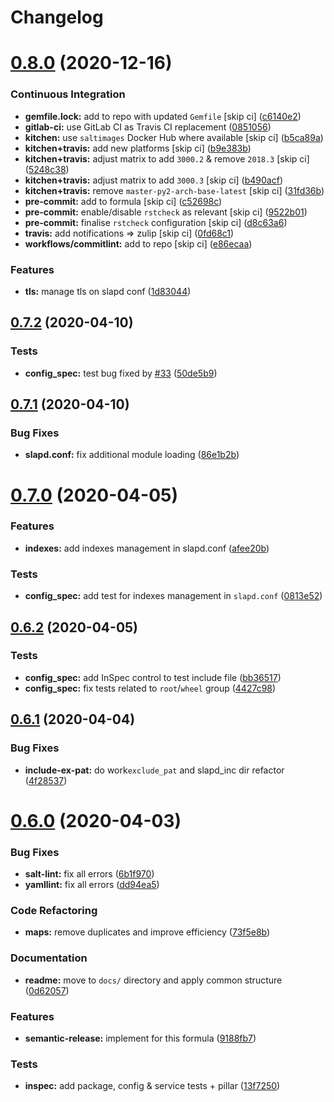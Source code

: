 # Changelog

# [0.8.0](https://github.com/saltstack-formulas/openldap-formula/compare/v0.7.2...v0.8.0) (2020-12-16)


### Continuous Integration

* **gemfile.lock:** add to repo with updated `Gemfile` [skip ci] ([c6140e2](https://github.com/saltstack-formulas/openldap-formula/commit/c6140e220c521db29ed5447a50fb2270f5c1719d))
* **gitlab-ci:** use GitLab CI as Travis CI replacement ([0851056](https://github.com/saltstack-formulas/openldap-formula/commit/0851056ebd01de4b8c0f1c49c5ba699929500182))
* **kitchen:** use `saltimages` Docker Hub where available [skip ci] ([b5ca89a](https://github.com/saltstack-formulas/openldap-formula/commit/b5ca89a759a1d79c3626127ffd130400ca2a32b7))
* **kitchen+travis:** add new platforms [skip ci] ([b9e383b](https://github.com/saltstack-formulas/openldap-formula/commit/b9e383b2831207e0bae227d432d006e4fd22bad0))
* **kitchen+travis:** adjust matrix to add `3000.2` & remove `2018.3` [skip ci] ([5248c38](https://github.com/saltstack-formulas/openldap-formula/commit/5248c38cc2955b4d5f208e0316165fedc491bdcb))
* **kitchen+travis:** adjust matrix to add `3000.3` [skip ci] ([b490acf](https://github.com/saltstack-formulas/openldap-formula/commit/b490acfe9a1d613cc2985f7da4991fc53bc9f31e))
* **kitchen+travis:** remove `master-py2-arch-base-latest` [skip ci] ([31fd36b](https://github.com/saltstack-formulas/openldap-formula/commit/31fd36b5ee4fafa384eae2cc9aae019e2ae2dab3))
* **pre-commit:** add to formula [skip ci] ([c52698c](https://github.com/saltstack-formulas/openldap-formula/commit/c52698cf5fa9fab279764e4353324560b3704636))
* **pre-commit:** enable/disable `rstcheck` as relevant [skip ci] ([9522b01](https://github.com/saltstack-formulas/openldap-formula/commit/9522b0168b5ff8dbfaa4972c8fd74bd7e8bbbc03))
* **pre-commit:** finalise `rstcheck` configuration [skip ci] ([d8c63a6](https://github.com/saltstack-formulas/openldap-formula/commit/d8c63a654145f6f8e31ac661a23ea2808b8c842a))
* **travis:** add notifications => zulip [skip ci] ([0fd68c1](https://github.com/saltstack-formulas/openldap-formula/commit/0fd68c1498ce2ad61bdec4b5b37e6fce9ceb9857))
* **workflows/commitlint:** add to repo [skip ci] ([e86ecaa](https://github.com/saltstack-formulas/openldap-formula/commit/e86ecaa40193b231c99d8c4e90a2ea882d335d19))


### Features

* **tls:** manage tls on slapd conf ([1d83044](https://github.com/saltstack-formulas/openldap-formula/commit/1d830448359602600038ec62072d47062908e97f))

## [0.7.2](https://github.com/saltstack-formulas/openldap-formula/compare/v0.7.1...v0.7.2) (2020-04-10)


### Tests

* **config_spec:** test bug fixed by [#33](https://github.com/saltstack-formulas/openldap-formula/issues/33) ([50de5b9](https://github.com/saltstack-formulas/openldap-formula/commit/50de5b91dca94bc2d665e4eb6467bb3fbdf2e1b4))

## [0.7.1](https://github.com/saltstack-formulas/openldap-formula/compare/v0.7.0...v0.7.1) (2020-04-10)


### Bug Fixes

* **slapd.conf:** fix additional module loading ([86e1b2b](https://github.com/saltstack-formulas/openldap-formula/commit/86e1b2b55e3280c5ea4c1334be0d3e599166e7dd))

# [0.7.0](https://github.com/saltstack-formulas/openldap-formula/compare/v0.6.2...v0.7.0) (2020-04-05)


### Features

* **indexes:** add indexes management in slapd.conf ([afee20b](https://github.com/saltstack-formulas/openldap-formula/commit/afee20b4146daeb9bb5b8bc05ce56f69436526c3))


### Tests

* **config_spec:** add test for indexes management in `slapd.conf` ([0813e52](https://github.com/saltstack-formulas/openldap-formula/commit/0813e52a213079caab021f81bec844db42500faf))

## [0.6.2](https://github.com/saltstack-formulas/openldap-formula/compare/v0.6.1...v0.6.2) (2020-04-05)


### Tests

* **config_spec:** add InSpec control to test include file ([bb36517](https://github.com/saltstack-formulas/openldap-formula/commit/bb36517f5f541a38b7e313270662ce360a624670))
* **config_spec:** fix tests related to `root`/`wheel` group ([4427c98](https://github.com/saltstack-formulas/openldap-formula/commit/4427c98f4968df76cd53a245110f9cc4f6d562b3))

## [0.6.1](https://github.com/saltstack-formulas/openldap-formula/compare/v0.6.0...v0.6.1) (2020-04-04)


### Bug Fixes

* **include-ex-pat:** do work`exclude_pat` and slapd_inc dir refactor ([4f28537](https://github.com/saltstack-formulas/openldap-formula/commit/4f285378a74ea1745b0f26bc66dc350de81f4a57))

# [0.6.0](https://github.com/saltstack-formulas/openldap-formula/compare/v0.5.4...v0.6.0) (2020-04-03)


### Bug Fixes

* **salt-lint:** fix all errors ([6b1f970](https://github.com/saltstack-formulas/openldap-formula/commit/6b1f970eaabf6267205c819416a1503616df53c1))
* **yamllint:** fix all errors ([dd94ea5](https://github.com/saltstack-formulas/openldap-formula/commit/dd94ea5373ede5fa91737933c164abb7b87c746b))


### Code Refactoring

* **maps:** remove duplicates and improve efficiency ([73f5e8b](https://github.com/saltstack-formulas/openldap-formula/commit/73f5e8bf7e169c381cca8d65f732486a247252c6))


### Documentation

* **readme:** move to `docs/` directory and apply common structure ([0d62057](https://github.com/saltstack-formulas/openldap-formula/commit/0d6205791e74e04d065c41d2564cde01815d28ce))


### Features

* **semantic-release:** implement for this formula ([9188fb7](https://github.com/saltstack-formulas/openldap-formula/commit/9188fb7a7dd16af3e26fc20c39774ec4d9c54bfd))


### Tests

* **inspec:** add package, config & service tests + pillar ([13f7250](https://github.com/saltstack-formulas/openldap-formula/commit/13f725032b1db0b37928b318c81816ce8da967e7))
